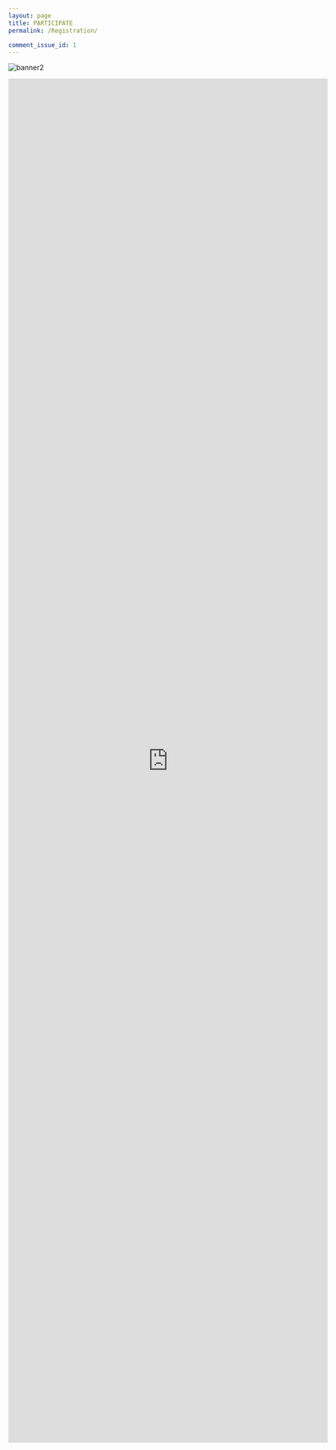 ```yaml
---
layout: page
title: PARTICIPATE
permalink: /Registration/

comment_issue_id: 1
---
```

![banner2](https://archmatech.github.io/assets/20240820950_GIF720x204.gif)


<iframe src="https://docs.google.com/forms/d/e/1FAIpQLSeiW0f4fGNI66muKLTHG-ZIVg0X4QZVuNVLNPGd3Hsar2_PUA/viewform?embedded=true" width="640" height="2735" frameborder="0" marginheight="0" marginwidth="0">Loading…</iframe>

[comment]: <> (please refer to _includes/projects_.html to add your photo)



[comment]: <> (please refer to _includes/projects_.html to add your photo)
